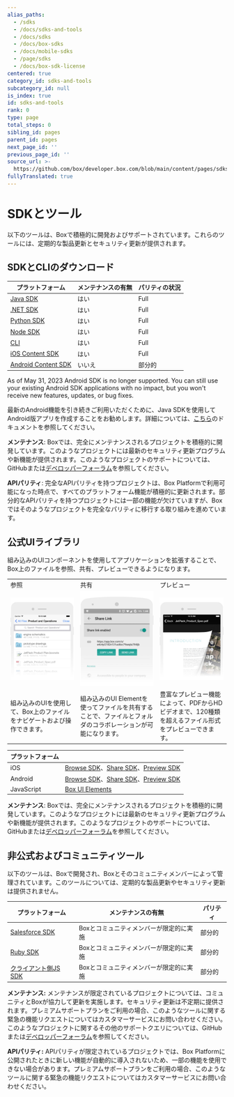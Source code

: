 ```yaml
---
alias_paths:
  - /sdks
  - /docs/sdks-and-tools
  - /docs/sdks
  - /docs/box-sdks
  - /docs/mobile-sdks
  - /page/sdks
  - /docs/box-sdk-license
centered: true
category_id: sdks-and-tools
subcategory_id: null
is_index: true
id: sdks-and-tools
rank: 0
type: page
total_steps: 0
sibling_id: pages
parent_id: pages
next_page_id: ''
previous_page_id: ''
source_url: >-
  https://github.com/box/developer.box.com/blob/main/content/pages/sdks-and-tools/index.md
fullyTranslated: true
---
```

# SDKとツール

以下のツールは、Boxで積極的に開発およびサポートされています。これらのツールには、定期的な製品更新とセキュリティ更新が提供されます。

## SDKとCLIのダウンロード

| プラットフォーム                          | メンテナンスの有無 | パリティの状況 |
| --------------------------------- | --------- | ------- |
| [Java SDK][javasdk]               | はい        | Full    |
| [.NET SDK][dotnetsdk]             | はい        | Full    |
| [Python SDK][pythonsdk]           | はい        | Full    |
| [Node SDK][nodesdk]               | はい        | Full    |
| [CLI][cli]                        | はい        | Full    |
| [iOS Content SDK][iossdk]         | はい        | Full    |
| [Android Content SDK][androidsdk] | いいえ       | 部分的     |

<Message type="warning">

As of May 31, 2023 Android SDK is no longer supported. You can still use your existing Android SDK applications with no impact, but you won't receive new features, updates, or bug fixes.

最新のAndroid機能を引き続きご利用いただくために、Java SDKを使用してAndroid版アプリを作成することをお勧めします。詳細については、[こちら][android-docs]のドキュメントを参照してください。

</Message>

<Message type="notice">

**メンテナンス**: Boxでは、完全にメンテナンスされるプロジェクトを積極的に開発しています。このようなプロジェクトには最新のセキュリティ更新プログラムや新機能が提供されます。このようなプロジェクトのサポートについては、GitHubまたは[デベロッパーフォーラム][forum]を参照してください。

**APIパリティ**: 完全なAPIパリティを持つプロジェクトは、Box Platformで利用可能になった時点で、すべてのプラットフォーム機能が積極的に更新されます。部分的なAPIパリティを持つプロジェクトには一部の機能が欠けていますが、Boxではそのようなプロジェクトを完全なパリティに移行する取り組みを進めています。

</Message>

## 公式UIライブラリ

組み込みのUIコンポーネントを使用してアプリケーションを拡張することで、Box上のファイルを参照、共有、プレビューできるようになります。

<!-- markdownlint-disable line-length -->

|                                        |                                                             |                                                        |
| -------------------------------------- | ----------------------------------------------------------- | ------------------------------------------------------ |
| 参照                                     | 共有                                                          | プレビュー                                                  |
| ![参照][browseimg]                       | ![共有][shareimg]                                             | ![プレビュー][previewimg]                                   |
| 組み込みのUIを使用して、Box上のファイルをナビゲートおよび操作できます。 | 組み込みのUI Elementを使ってファイルを共有することで、ファイルとフォルダのコラボレーションが可能になります。 | 豊富なプレビュー機能によって、PDFからHDビデオまで、120種類を超えるファイル形式をプレビューできます。 |

| プラットフォーム   |                                                                                                                                                                                     |
| ---------- | ----------------------------------------------------------------------------------------------------------------------------------------------------------------------------------- |
| iOS        | [Browse SDK][iosbrowsesdk]、[Share SDK][iossharesdk]、[Preview SDK][iospreviewsdk]                                                                                                    |
| Android    | [Browse SDK](https://github.com/box/box-android-browse-sdk)、[Share SDK](https://github.com/box/box-android-share-sdk)、[Preview SDK](https://github.com/box/box-android-preview-sdk) |
| JavaScript | [Box UI Elements](guide://embed/ui-elements/)                                                                                                                                       |

<!-- markdownlint-enable line-length -->

<Message type="notice">

**メンテナンス**: Boxでは、完全にメンテナンスされるプロジェクトを積極的に開発しています。このようなプロジェクトには最新のセキュリティ更新プログラムや新機能が提供されます。このようなプロジェクトのサポートについては、GitHubまたは[デベロッパーフォーラム][forum]を参照してください。

</Message>

## 非公式およびコミュニティツール

以下のツールは、Boxで開発され、Boxとそのコミュニティメンバーによって管理されています。このツールについては、定期的な製品更新やセキュリティ更新は提供されません。

<!-- markdownlint-disable line-length -->

| プラットフォーム                        | メンテナンスの有無             | パリティ |
| ------------------------------- | --------------------- | ---- |
| [Salesforce SDK][salesforcesdk] | Boxとコミュニティメンバーが限定的に実施 | 部分的  |
| [Ruby SDK][rubysdk]             | Boxとコミュニティメンバーが限定的に実施 | 部分的  |
| [クライアント側JS SDK][jssdk]          | Boxとコミュニティメンバーが限定的に実施 | 部分的  |

<!-- markdownlint-enable line-length -->

<Message type="notice">

**メンテナンス:** メンテナンスが限定されているプロジェクトについては、コミュニティとBoxが協力して更新を実施します。セキュリティ更新は不定期に提供されます。プレミアムサポートプランをご利用の場合、このようなツールに関する緊急の機能リクエストについてはカスタマーサービスにお問い合わせください。このようなプロジェクトに関するその他のサポートクエリについては、GitHubまたは[デベロッパーフォーラム][forum]を参照してください。

**APIパリティ:** APIパリティが限定されているプロジェクトでは、Box Platformに公開されたときに新しい機能が自動的に導入されないため、一部の機能を使用できない場合があります。プレミアムサポートプランをご利用の場合、このようなツールに関する緊急の機能リクエストについてはカスタマーサービスにお問い合わせください。

</Message>

[javasdk]: https://github.com/box/box-java-sdk

[dotnetsdk]: https://github.com/box/box-windows-sdk-v2

[pythonsdk]: https://github.com/box/box-python-sdk

[nodesdk]: https://github.com/box/box-node-sdk

[iossdk]: https://github.com/box/box-ios-sdk

[androidsdk]: https://github.com/box/box-android-sdk

[android-docs]: https://github.com/box/box-java-sdk/blob/main/doc/android.md

[cli]: https://github.com/box/boxcli

[forum]: https://community.box.com/t5/Platform-and-Development-Forum/bd-p/DeveloperForum

[browseimg]: ./browse.jpg

[shareimg]: ./share.jpg

[previewimg]: ./preview.jpg

[iosbrowsesdk]: https://github.com/box/box-ios-browse-sdk

[iossharesdk]: https://github.com/box/box-ios-share-sdk

[iospreviewsdk]: https://github.com/box/box-ios-preview-sdk

[salesforcesdk]: https://github.com/box/box-salesforce-sdk

[rubysdk]: https://github.com/cburnette/boxr

[jssdk]: https://github.com/allenmichael/box-javascript-sdk
